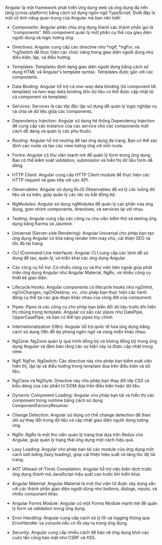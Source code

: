 Angular là một framework phát triển ứng dụng web và ứng dụng đa nền tảng (cross-platform) bằng cách sử dụng ngôn ngữ TypeScript. Dưới đây là một số tính năng quan trọng của Angular mà bạn nên biết:

- Components: Angular phân chia ứng dụng thành các thành phần gọi là "components". Mỗi component quản lý một phần cụ thể của giao diện người dùng và logic tương ứng.

- Directives: Angular cung cấp các directive như *ngIf, *ngFor, và *ngSwitch để thực hiện các chức năng trong giao diện người dùng như điều kiện, lặp, và điều hướng.

- Templates: Templates định dạng giao diện người dùng bằng cách sử dụng HTML và Angular's template syntax. Templates được gắn với các components.

- Data Binding: Angular hỗ trợ cả one-way data binding (từ component tới template) và two-way data binding (khi dữ liệu có thể được cập nhật từ cả component và template).

- Services: Services là các lớp độc lập sử dụng để quản lý logic nghiệp vụ và chia sẻ dữ liệu giữa các components.

- Dependency Injection: Angular sử dụng hệ thống Dependency Injection để cung cấp các instance của các service cho các components một cách dễ dàng và quản lý các phụ thuộc.

- Routing: Angular hỗ trợ routing để tạo ứng dụng đa trang. Bạn có thể xác định các route và tạo các view tương ứng với mỗi route.

- Forms: Angular có thư viện mạnh mẽ để quản lý form trong ứng dụng. Bạn có thể kiểm soát validation, submission và hiển thị dữ liệu form dễ dàng.

- HTTP Client: Angular cung cấp HTTP Client module để thực hiện các HTTP request và giao tiếp với các API.

- Observables: Angular sử dụng RxJS Observables để xử lý các luồng dữ liệu và sự kiện, giúp quản lý các tác vụ bất đồng bộ.

- NgModules: Angular sử dụng ngModules để quản lý các phần của ứng dụng, gom nhóm components, directives, và services lại với nhau.

- Testing: Angular cung cấp các công cụ cho việc kiểm thử và testing ứng dụng bằng Karma và Jasmine.

- Universal (Server-side Rendering): Angular Universal cho phép bạn tạo ứng dụng Angular có khả năng render trên máy chủ, cải thiện SEO và tốc độ tải trang.

- CLI (Command Line Interface): Angular CLI cung cấp các lệnh dễ sử dụng để tạo, quản lý, và triển khai các ứng dụng Angular.

- Các công cụ hỗ trợ: Có nhiều công cụ và thư viện bên ngoài giúp phát triển ứng dụng Angular như Angular Material, NgRx, và nhiều công cụ thiết kế giao diện.

- Lifecycle Hooks: Angular components có lifecycle hooks như ngOnInit, ngOnChanges, ngOnDestroy, vv., cho phép bạn thực hiện các hành động cụ thể tại các giai đoạn khác nhau của vòng đời của component.

- Pipes: Pipes là các công cụ cho phép bạn biến đổi dữ liệu trước khi hiển thị chúng trong template. Angular có sẵn các pipes như DatePipe, UpperCasePipe, và bạn có thể tạo pipes tùy chỉnh.

- Internationalization (i18n): Angular hỗ trợ quốc tế hóa ứng dụng bằng cách sử dụng i18n để dự phòng ngôn ngữ và vùng miền khác nhau.

- NgZone: NgZone quản lý quá trình đồng bộ và không đồng bộ trong ứng dụng Angular và đảm bảo rằng các sự kiện xảy ra được cập nhật trong view.

- NgIf, NgFor, NgSwitch: Các directive này cho phép bạn kiểm soát việc hiển thị, lặp lại và điều hướng trong template dựa trên điều kiện và dữ liệu.

- NgClass và NgStyle: Directive này cho phép bạn thay đổi lớp CSS và kiểu dáng của các phần tử DOM dựa trên điều kiện hoặc dữ liệu.

- Dynamic Component Loading: Angular cho phép bạn tải và hiển thị các component trong runtime bằng cách sử dụng ComponentFactoryResolver.

- Change Detection: Angular sử dụng cơ chế change detection để theo dõi sự thay đổi trong dữ liệu và cập nhật giao diện người dùng tương ứng.

- NgRx: NgRx là một thư viện quản lý trạng thái dựa trên Redux cho Angular, giúp quản lý trạng thái ứng dụng một cách hiệu quả.

- Lazy Loading: Angular cho phép bạn tải các module của ứng dụng một cách lười biếng (lazy loading), giúp cải thiện hiệu suất và tăng tốc độ tải trang.

- AOT (Ahead-of-Time) Compilation: Angular hỗ trợ việc biên dịch trước ứng dụng thành mã JavaScript hiệu suất cao trước khi triển khai.

- Angular Material: Angular Material là một thư viện UI được xây dựng sẵn với các thành phần giao diện người dùng như buttons, dialogs, inputs, và nhiều component khác.

- Angular Forms Module: Angular có một Forms Module mạnh mẽ để quản lý form và validation trong ứng dụng.

- Error Handling: Angular cung cấp cách xử lý lỗi và logging thông qua ErrorHandler và console nếu có lỗi xảy ra trong ứng dụng.

- Security: Angular cung cấp nhiều cách để bảo vệ ứng dụng khỏi các cuộc tấn công bảo mật như CSRF và XSS.
